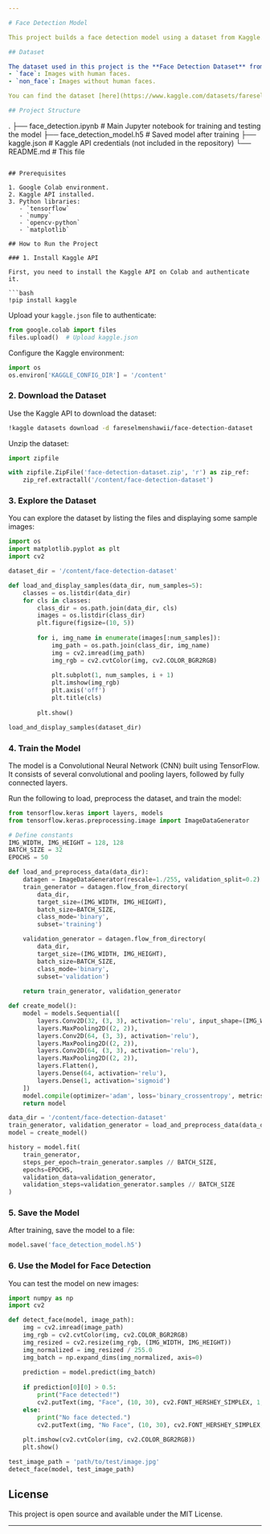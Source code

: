 ```yaml
---

# Face Detection Model

This project builds a face detection model using a dataset from Kaggle. The dataset is used to train a convolutional neural network (CNN) to classify images as containing faces or non-faces.

## Dataset

The dataset used in this project is the **Face Detection Dataset** from Kaggle. It contains two classes:
- `face`: Images with human faces.
- `non_face`: Images without human faces.

You can find the dataset [here](https://www.kaggle.com/datasets/fareselmenshawii/face-detection-dataset).

## Project Structure

```
.
├── face_detection.ipynb      # Main Jupyter notebook for training and testing the model
├── face_detection_model.h5   # Saved model after training
├── kaggle.json               # Kaggle API credentials (not included in the repository)
└── README.md                 # This file
```

## Prerequisites

1. Google Colab environment.
2. Kaggle API installed.
3. Python libraries:
   - `tensorflow`
   - `numpy`
   - `opencv-python`
   - `matplotlib`

## How to Run the Project

### 1. Install Kaggle API

First, you need to install the Kaggle API on Colab and authenticate it.

```bash
!pip install kaggle
```

Upload your `kaggle.json` file to authenticate:

```python
from google.colab import files
files.upload()  # Upload kaggle.json
```

Configure the Kaggle environment:

```python
import os
os.environ['KAGGLE_CONFIG_DIR'] = '/content'
```

### 2. Download the Dataset

Use the Kaggle API to download the dataset:

```bash
!kaggle datasets download -d fareselmenshawii/face-detection-dataset
```

Unzip the dataset:

```python
import zipfile

with zipfile.ZipFile('face-detection-dataset.zip', 'r') as zip_ref:
    zip_ref.extractall('/content/face-detection-dataset')
```

### 3. Explore the Dataset

You can explore the dataset by listing the files and displaying some sample images:

```python
import os
import matplotlib.pyplot as plt
import cv2

dataset_dir = '/content/face-detection-dataset'

def load_and_display_samples(data_dir, num_samples=5):
    classes = os.listdir(data_dir)
    for cls in classes:
        class_dir = os.path.join(data_dir, cls)
        images = os.listdir(class_dir)
        plt.figure(figsize=(10, 5))
        
        for i, img_name in enumerate(images[:num_samples]):
            img_path = os.path.join(class_dir, img_name)
            img = cv2.imread(img_path)
            img_rgb = cv2.cvtColor(img, cv2.COLOR_BGR2RGB)
            
            plt.subplot(1, num_samples, i + 1)
            plt.imshow(img_rgb)
            plt.axis('off')
            plt.title(cls)
        
        plt.show()

load_and_display_samples(dataset_dir)
```

### 4. Train the Model

The model is a Convolutional Neural Network (CNN) built using TensorFlow. It consists of several convolutional and pooling layers, followed by fully connected layers.

Run the following to load, preprocess the dataset, and train the model:

```python
from tensorflow.keras import layers, models
from tensorflow.keras.preprocessing.image import ImageDataGenerator

# Define constants
IMG_WIDTH, IMG_HEIGHT = 128, 128
BATCH_SIZE = 32
EPOCHS = 50

def load_and_preprocess_data(data_dir):
    datagen = ImageDataGenerator(rescale=1./255, validation_split=0.2)
    train_generator = datagen.flow_from_directory(
        data_dir,
        target_size=(IMG_WIDTH, IMG_HEIGHT),
        batch_size=BATCH_SIZE,
        class_mode='binary',
        subset='training')

    validation_generator = datagen.flow_from_directory(
        data_dir,
        target_size=(IMG_WIDTH, IMG_HEIGHT),
        batch_size=BATCH_SIZE,
        class_mode='binary',
        subset='validation')
    
    return train_generator, validation_generator

def create_model():
    model = models.Sequential([
        layers.Conv2D(32, (3, 3), activation='relu', input_shape=(IMG_WIDTH, IMG_HEIGHT, 3)),
        layers.MaxPooling2D((2, 2)),
        layers.Conv2D(64, (3, 3), activation='relu'),
        layers.MaxPooling2D((2, 2)),
        layers.Conv2D(64, (3, 3), activation='relu'),
        layers.MaxPooling2D((2, 2)),
        layers.Flatten(),
        layers.Dense(64, activation='relu'),
        layers.Dense(1, activation='sigmoid')
    ])
    model.compile(optimizer='adam', loss='binary_crossentropy', metrics=['accuracy'])
    return model

data_dir = '/content/face-detection-dataset'
train_generator, validation_generator = load_and_preprocess_data(data_dir)
model = create_model()

history = model.fit(
    train_generator,
    steps_per_epoch=train_generator.samples // BATCH_SIZE,
    epochs=EPOCHS,
    validation_data=validation_generator,
    validation_steps=validation_generator.samples // BATCH_SIZE
)
```

### 5. Save the Model

After training, save the model to a file:

```python
model.save('face_detection_model.h5')
```

### 6. Use the Model for Face Detection

You can test the model on new images:

```python
import numpy as np
import cv2

def detect_face(model, image_path):
    img = cv2.imread(image_path)
    img_rgb = cv2.cvtColor(img, cv2.COLOR_BGR2RGB)
    img_resized = cv2.resize(img_rgb, (IMG_WIDTH, IMG_HEIGHT))
    img_normalized = img_resized / 255.0
    img_batch = np.expand_dims(img_normalized, axis=0)
    
    prediction = model.predict(img_batch)
    
    if prediction[0][0] > 0.5:
        print("Face detected!")
        cv2.putText(img, "Face", (10, 30), cv2.FONT_HERSHEY_SIMPLEX, 1, (0, 255, 0), 2)
    else:
        print("No face detected.")
        cv2.putText(img, "No Face", (10, 30), cv2.FONT_HERSHEY_SIMPLEX, 1, (0, 0, 255), 2)
    
    plt.imshow(cv2.cvtColor(img, cv2.COLOR_BGR2RGB))
    plt.show()

test_image_path = 'path/to/test/image.jpg'
detect_face(model, test_image_path)
```

## License

This project is open source and available under the MIT License.

---
```

